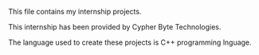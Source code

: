 This file contains my internship projects.

This internship has been provided by Cypher Byte Technologies.

The language used to create these projects is C++ programming lnguage.
